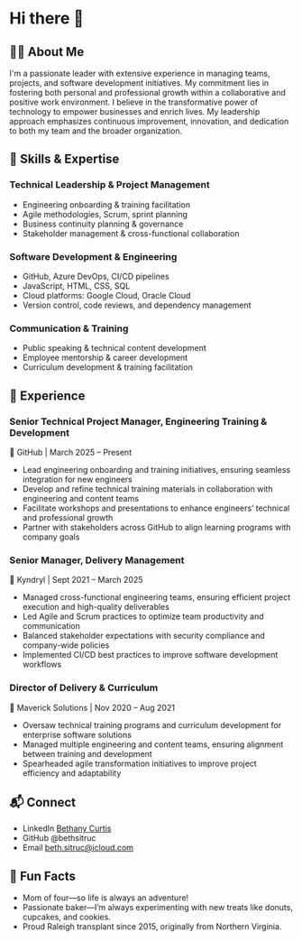 # Hi there 👋
## 👩‍🦰 About Me

I'm a passionate leader with extensive experience in managing teams, projects, and software development initiatives. My commitment lies in fostering both personal and professional growth within a collaborative and positive work environment. I believe in the transformative power of technology to empower businesses and enrich lives. My leadership approach emphasizes continuous improvement, innovation, and dedication to both my team and the broader organization.

## 🚀 Skills & Expertise
### Technical Leadership & Project Management
- Engineering onboarding & training facilitation
- Agile methodologies, Scrum, sprint planning
- Business continuity planning & governance
- Stakeholder management & cross-functional collaboration
### Software Development & Engineering
- GitHub, Azure DevOps, CI/CD pipelines
- JavaScript, HTML, CSS, SQL
- Cloud platforms: Google Cloud, Oracle Cloud
- Version control, code reviews, and dependency management
### Communication & Training
- Public speaking & technical content development
- Employee mentorship & career development
- Curriculum development & training facilitation

## 💼 Experience
### Senior Technical Project Manager, Engineering Training & Development
📍 GitHub | March 2025 – Present
- Lead engineering onboarding and training initiatives, ensuring seamless integration for new engineers
- Develop and refine technical training materials in collaboration with engineering and content teams
- Facilitate workshops and presentations to enhance engineers’ technical and professional growth
- Partner with stakeholders across GitHub to align learning programs with company goals

### Senior Manager, Delivery Management
📍 Kyndryl | Sept 2021 – March 2025
- Managed cross-functional engineering teams, ensuring efficient project execution and high-quality deliverables
- Led Agile and Scrum practices to optimize team productivity and communication
- Balanced stakeholder expectations with security compliance and company-wide policies
- Implemented CI/CD best practices to improve software development workflows

### Director of Delivery & Curriculum
📍 Maverick Solutions | Nov 2020 – Aug 2021
- Oversaw technical training programs and curriculum development for enterprise software solutions
- Managed multiple engineering and content teams, ensuring alignment between training and development
- Spearheaded agile transformation initiatives to improve project efficiency and adaptability

## 📬 Connect
- LinkedIn [Bethany Curtis](https://www.linkedin.com/in/bethany-curtis-2988895a/)
- GitHub @bethsitruc
- Email beth.sitruc@icloud.com

## 🎉 Fun Facts
- Mom of four—so life is always an adventure!
- Passionate baker—I’m always experimenting with new treats like donuts, cupcakes, and cookies.
- Proud Raleigh transplant since 2015, originally from Northern Virginia.
